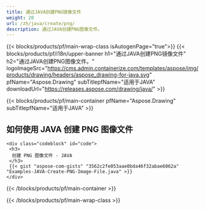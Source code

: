 ```yaml
---
title: 通过JAVA创建PNG镜像文件
weight: 20
url: /zh/java/create/png/
description: 通过JAVA创建PNG图像文件。
---
```


{{< blocks/products/pf/main-wrap-class isAutogenPage="true">}}
{{< blocks/products/pf/i18n/upper-banner h1="通过JAVA创建PNG镜像文件" h2="通过JAVA创建PNG图像文件。" logoImageSrc="https://cms.admin.containerize.com/templates/aspose/img/products/drawing/headers/aspose_drawing-for-java.svg" pfName="Aspose.Drawing" subTitlepfName="适用于JAVA" downloadUrl="https://releases.aspose.com/drawing/java/" >}}

{{< blocks/products/pf/main-container pfName="Aspose.Drawing" subTitlepfName="适用于JAVA" >}}

<h2>如何使用 JAVA 创建 PNG 图像文件</h2>

    <div class="codeblock" id="code">
     <h3>
      创建 PNG 图像文件 - JAVA
     </h3>
     {{< gist "aspose-com-gists" "3562c2fe053aae0bda46f32abae6062a" "Examples-JAVA-Create-PNG-Image-File.java" >}}
    </div>

{{< /blocks/products/pf/main-container >}}


{{< /blocks/products/pf/main-wrap-class >}}

